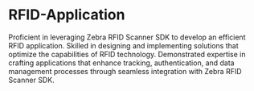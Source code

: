 # RFID-Application
Proficient in leveraging Zebra RFID Scanner SDK to develop an efficient RFID application. Skilled in designing and implementing solutions that optimize the capabilities of RFID technology. Demonstrated expertise in crafting applications that enhance tracking, authentication, and data management processes through seamless integration with Zebra RFID Scanner SDK.
